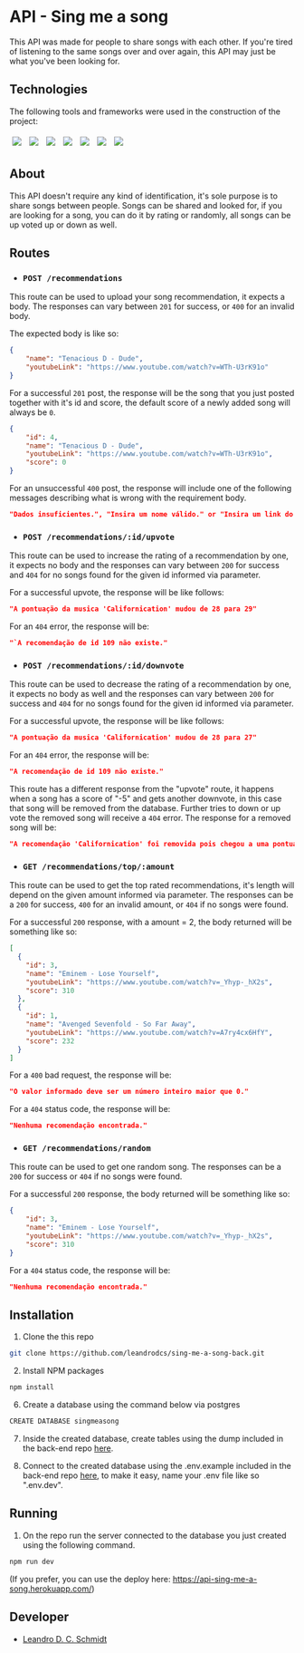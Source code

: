 # API - Sing me a song

This API was made for people to share songs with each other. If you're tired of listening to the same songs over and over again, this API may just be what you've been looking for.

## Technologies

The following tools and frameworks were used in the construction of the project:
<p>
  <img style='margin: 5px;' src='https://img.shields.io/badge/Node.js-339933?style=for-the-badge&logo=nodedotjs&logoColor=white'>
  <img style='margin: 5px;' src='https://img.shields.io/badge/Express.js-000000?style=for-the-badge&logo=express&logoColor=white'>
  <img style='margin: 5px;' src="https://img.shields.io/badge/Jest-C21325?style=for-the-badge&logo=jest&logoColor=white"/>
  <img style='margin: 5px;' src='https://img.shields.io/badge/PostgreSQL-316192?style=for-the-badge&logo=postgresql&logoColor=white'>
  <img style='margin: 5px;' src='https://img.shields.io/badge/Heroku-430098?style=for-the-badge&logo=heroku&logoColor=white'>
  <img style='margin: 5px;' src='https://img.shields.io/badge/eslint-3A33D1?style=for-the-badge&logo=eslint&logoColor=white'>
  <img style='margin: 5px;' src='https://img.shields.io/badge/npm-CB3837?style=for-the-badge&logo=npm&logoColor=white'>
</p>


## About

This API doesn't require any kind of identification, it's sole purpose is to share songs between people. Songs can be shared and looked for, if you are looking for a song, you can do it by rating or randomly, all songs can be up voted up or down as well.

## Routes

- ### `POST /recommendations`

This route can be used to upload your song recommendation, it expects a body. The responses can vary between `201` for success, or `400` for an invalid body.

The expected body is like so:

```json
{
    "name": "Tenacious D - Dude",
    "youtubeLink": "https://www.youtube.com/watch?v=WTh-U3rK91o"
}
```

For a successful `201` post, the response will be the song that you just posted together with it's id and score, the default score of a newly added song will always be `0`.

```json
{
    "id": 4,
    "name": "Tenacious D - Dude",
    "youtubeLink": "https://www.youtube.com/watch?v=WTh-U3rK91o",
    "score": 0
}
```

For an unsuccessful `400` post, the response will include one of the following messages describing what is wrong with the requirement body.

```json
"Dados insuficientes.", "Insira um nome válido." or "Insira um link do youtube válido."
```

- ### `POST /recommendations/:id/upvote`

This route can be used to increase the rating of a recommendation by one, it expects no body and the responses can vary between `200` for success and `404` for no songs found for the given id informed via parameter.

For a successful upvote, the response will be like follows:

```json
"A pontuação da musica 'Californication' mudou de 28 para 29"
```

For an `404` error, the response will be:

```json
"`A recomendação de id 109 não existe."
```

- ### `POST /recommendations/:id/downvote`

This route can be used to decrease the rating of a recommendation by one, it expects no body as well and the responses can vary between `200` for success and `404` for no songs found for the given id informed via parameter.

For a successful upvote, the response will be like follows:

```json
"A pontuação da musica 'Californication' mudou de 28 para 27"
```

For an `404` error, the response will be:

```json
"A recomendação de id 109 não existe."
```

This route has a different response from the "upvote" route, it happens when a song has a score of "-5" and gets another downvote, in this case that song will be removed from the database. Further tries to down or up vote the removed song will receive a `404` error. The response for a removed song will be:

```json
"A recomendação 'Californication' foi removida pois chegou a uma pontuação muito baixa."
```

- ### `GET /recommendations/top/:amount`

This route can be used to get the top rated recommendations, it's length will depend on the given amount informed via parameter. The responses can be a `200` for success, `400` for an invalid amount, or `404` if no songs were found.

For a successful `200` response, with a amount = 2, the body returned will be something like so:

```json
[
  {
    "id": 3,
    "name": "Eminem - Lose Yourself",
    "youtubeLink": "https://www.youtube.com/watch?v=_Yhyp-_hX2s",
    "score": 310
  },
  {
    "id": 1,
    "name": "Avenged Sevenfold - So Far Away",
    "youtubeLink": "https://www.youtube.com/watch?v=A7ry4cx6HfY",
    "score": 232
  }
]
```

For a `400` bad request, the response will be:

```json
"O valor informado deve ser um número inteiro maior que 0."
```

For a `404` status code, the response will be:

```json
"Nenhuma recomendação encontrada."
```

- ### `GET /recommendations/random`

This route can be used to get one random song. The responses can be a `200` for success or `404` if no songs were found.

For a successful `200` response, the body returned will be something like so:

```json
{
    "id": 3,
    "name": "Eminem - Lose Yourself",
    "youtubeLink": "https://www.youtube.com/watch?v=_Yhyp-_hX2s",
    "score": 310
}
```

For a `404` status code, the response will be:

```json
"Nenhuma recomendação encontrada."
```

## Installation

1. Clone the this repo
```sh
git clone https://github.com/leandrodcs/sing-me-a-song-back.git
```
2. Install NPM packages
```sh
npm install
```
6. Create a database using the command below via postgres
```sh
CREATE DATABASE singmeasong
```
7. Inside the created database, create tables using the dump included in the back-end repo <a href="https://github.com/leandrodcs/sing-me-a-song-back/blob/main/dump.sql">here</a>.

8. Connect to the created database using the .env.example included in the back-end repo <a href="https://github.com/leandrodcs/sing-me-a-song-back/blob/main/.env.example">here</a>, to make it easy, name your .env file like so ".env.dev".

## Running

1. On the repo run the server connected to the database you just created using the following command.
```sh
npm run dev
```

(If you prefer, you can use the deploy here: https://api-sing-me-a-song.herokuapp.com/)

## Developer

* [Leandro D. C. Schmidt ](https://github.com/leandrodcs)